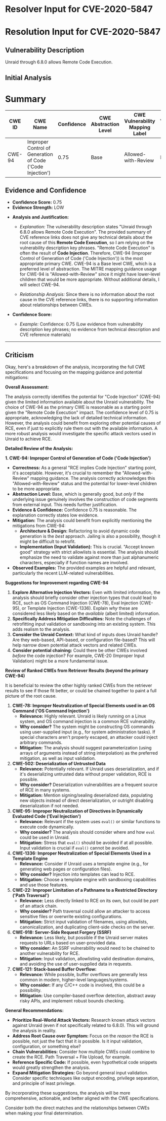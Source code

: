 # Resolver Input for CVE-2020-5847

# Resolution Input for CVE-2020-5847

## Vulnerability Description
Unraid through 6.8.0 allows Remote Code Execution.

## Initial Analysis
# Summary
| CWE ID | CWE Name | Confidence | CWE Abstraction Level | CWE Vulnerability Mapping Label | CWE-Vulnerability Mapping Notes |
|---|---|---|---|---|---|
| CWE-94 | Improper Control of Generation of Code ('Code Injection') | 0.75 | Base | Allowed-with-Review | Primary CWE |

## Evidence and Confidence

*   **Confidence Score:** 0.75
*   **Evidence Strength:** LOW

- **Analysis and Justification:**  
  - *Explanation:* The vulnerability description states "Unraid through 6.8.0 allows Remote Code Execution". The provided summary of CVE reference links does not give any technical details about the root cause of this **Remote Code Execution**, so I am relying on the vulnerability description key phrases. "Remote Code Execution" is often the result of **Code Injection**. Therefore, CWE-94 (Improper Control of Generation of Code ('Code Injection')) is the most appropriate primary CWE. CWE-94 is a Base level CWE, which is a preferred level of abstraction. The MITRE mapping guidance usage for CWE-94 is "Allowed-with-Review" since it might have lower-level children that would be more appropriate. Without additional details, I will select CWE-94.
  
  - *Relationship Analysis:* Since there is no information about the root cause in the CVE reference links, there is no supporting information about relationships between CWEs.

- **Confidence Score:**  
  - *Example:* Confidence: 0.75 (Low evidence from vulnerability description key phrases; no evidence from technical description and CVE reference materials)

---

## Criticism
Okay, here's a breakdown of the analysis, incorporating the full CWE specifications and focusing on the mapping guidance and potential mitigations:

**Overall Assessment:**

The analysis correctly identifies the potential for "Code Injection" (CWE-94) given the limited information available about the Unraid vulnerability. The choice of CWE-94 as the primary CWE is reasonable as a starting point given the "Remote Code Execution" impact. The confidence level of 0.75 is appropriate, acknowledging the lack of detailed technical information. However, the analysis could benefit from exploring other potential causes of RCE, even if just to explicitly rule them out with the available information. A more robust analysis would investigate the specific attack vectors used in Unraid to achieve RCE.

**Detailed Review of the Analysis:**

**1. CWE-94: Improper Control of Generation of Code ('Code Injection')**

*   **Correctness:** As a general "RCE implies Code Injection" starting point, it's acceptable. However, it's crucial to remember the "Allowed-with-Review" mapping guidance.  The analysis correctly acknowledges this "Allowed-with-Review" status and the potential for lower-level children to be more appropriate.
*   **Abstraction Level:** Base, which is generally good, but *only* if the underlying issue genuinely involves the construction of code segments from external input.  This needs further justification.
*   **Evidence & Confidence:** Confidence 0.75 is reasonable.  The explanation correctly states low evidence.
*   **Mitigation:**  The analysis could benefit from explicitly mentioning the mitigations from CWE-94:
    *   **Architecture & Design:**  Refactoring to avoid dynamic code generation is the *best* approach.  Jailing is also a possibility, though it might be difficult to retrofit.
    *   **Implementation (Input Validation):** This is crucial.  "Accept known good" strategy with strict allowlists is essential. The analysis should emphasize the need to validate against more than just alphanumeric characters, especially if function names are involved.
*   **Observed Examples:** The provided examples are helpful and relevant, particularly the recent LLM-related vulnerabilities.

**Suggestions for Improvement regarding CWE-94**

1.  **Explore Alternative Injection Vectors:** Even with limited information, the analysis should briefly consider other injection types that could lead to RCE, such as OS Command Injection (CWE-78),  Eval Injection (CWE-95), or Template Injection (CWE-1336). Explain *why* these are considered less likely based on the *available* (albeit limited) information.
2.  **Specifically Address Mitigation Difficulties:** Note the challenges of retrofitting input validation or sandboxing into an existing system.  This adds realism to the analysis.
3.  **Consider the Unraid Context:** What kind of inputs does Unraid handle? Are they web-based, API-based, or configuration file-based?  This will help narrow down potential attack vectors and related CWEs.
4.  **Consider potential chaining:** Could there be other CWEs involved *before* the code injection? For example, CWE-20 (Improper Input Validation) might be a more fundamental issue.

**Review of Ranked CWEs from Retriever Results (beyond the primary CWE-94)**

It is beneficial to review the other highly ranked CWEs from the retriever results to see if those fit better, or could be chained together to paint a full picture of the root cause.

1.  **CWE-78: Improper Neutralization of Special Elements used in an OS Command ('OS Command Injection')**
    *   **Relevance:** Highly relevant. Unraid is likely running on a Linux system, and OS command injection is a common RCE vulnerability.
    *   **Why consider?** The system might be constructing OS commands using user-supplied input (e.g., for system administration tasks). If special characters aren't properly escaped, an attacker could inject arbitrary commands.
    *   **Mitigation:** The analysis should suggest parameterization (using arrays of arguments instead of string interpolation) as the preferred mitigation, as well as input validation.
2.  **CWE-502: Deserialization of Untrusted Data**
    *   **Relevance:**  Potentially relevant. If Unraid uses deserialization, and if it's deserializing untrusted data without proper validation, RCE is possible.
    *   **Why consider?** Deserialization vulnerabilities are a frequent source of RCE in many systems.
    *   **Mitigation:**  Mention signing/sealing deserialized data, populating new objects instead of direct deserialization, or outright disabling deserialization if not needed.
3.  **CWE-95: Improper Neutralization of Directives in Dynamically Evaluated Code ('Eval Injection')**
    *   **Relevance:**  Relevant if the system uses `eval()` or similar functions to execute code dynamically.
    *   **Why consider?** The analysis should consider where and how `eval` could be used in Unraid.
    *   **Mitigation:**  Stress that `eval()` should be avoided if at all possible. Input validation is crucial if `eval()` cannot be avoided.
4.  **CWE-1336: Improper Neutralization of Special Elements Used in a Template Engine**
    *   **Relevance:** Consider if Unraid uses a template engine (e.g., for generating web pages or configuration files).
    *   **Why consider?** Injection into templates can lead to RCE.
    *   **Mitigation:** Choose a template engine with sandboxing capabilities and use those features.
5. **CWE-22: Improper Limitation of a Pathname to a Restricted Directory ('Path Traversal')**
    *   **Relevance:** Less directly linked to RCE on its own, but could be *part* of an attack chain.
    *   **Why consider?** Path traversal could allow an attacker to access sensitive files or overwrite existing configurations.
    *   **Mitigation:** Strict input validation of filenames, using allowlists, canonicalization, and duplicating client-side checks on the server.
6.  **CWE-918: Server-Side Request Forgery (SSRF)**
     *  **Relevance:** Less likely, but possible if the Unraid server makes requests to URLs based on user-provided data.
     *  **Why consider:** An SSRF vulnerability would need to be chained to another vulnerability for RCE.
     *  **Mitigation:** Input validation, allowlisting valid destination domains, and avoiding the use of user-supplied data in requests.
7.  **CWE-121: Stack-based Buffer Overflow:**
    *   **Relevance:** While possible, buffer overflows are generally less common in modern, higher-level languages/systems.
    *   **Why consider:** If any C/C++ code is involved, this could be a possibility.
    *   **Mitigation:** Use compiler-based overflow detection, abstract away risky APIs, and implement robust bounds checking.

**General Recommendations:**

*   **Prioritize Real-World Attack Vectors:**  Research known attack vectors against Unraid (even if not specifically related to 6.8.0).  This will ground the analysis in reality.
*   **Address Root Cause over Symptom:** Focus on the *reason* the RCE is possible, not just the fact that it *is* possible.  Is it input validation, configuration, or something else?
*   **Chain Vulnerabilities:** Consider how multiple CWEs could combine to create the RCE. Path Traversal + File Upload, for example.
*   **Reference Specific Code:** If possible, even hypothetical code snippets would greatly strengthen the analysis.
*   **Expand Mitigation Strategies:** Go beyond general input validation.  Consider specific techniques like output encoding, privilege separation, and principle of least privilege.

By incorporating these suggestions, the analysis will be more comprehensive, actionable, and better aligned with the CWE specifications.

Consider both the direct matches and the relationships between CWEs
when making your final determination.
        